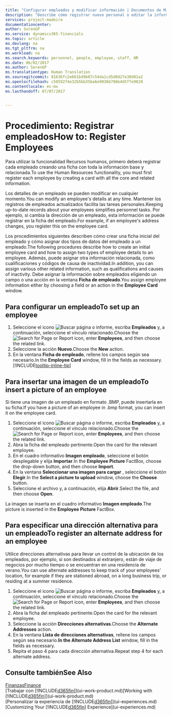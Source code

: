 ```yaml
---
title: "Configurar empleados y modificar información | Documentos de Microsoft"
description: "Describe cómo registrar nuevo personal o editar la información del personal existente."
services: project-madeira
documentationcenter: 
author: SorenGP
ms.service: dynamics365-financials
ms.topic: article
ms.devlang: na
ms.tgt_pltfrm: na
ms.workload: na
ms.search.keywords: personnel, people, employee, staff, HR
ms.date: 06/02/2017
ms.author: SorenGP
ms.translationtype: Human Translation
ms.sourcegitcommit: 81636fc2e661bd9b07c54da1cd5d0d27e30d01a2
ms.openlocfilehash: c58592f4e32b5bb35ba6e9036b786b4d5ffe9820
ms.contentlocale: es-mx
ms.lasthandoff: 07/07/2017


---
```

# <a name="how-to-register-employees"></a><span data-ttu-id="9caf8-103">Procedimiento: Registrar empleados</span><span class="sxs-lookup"><span data-stu-id="9caf8-103">How to: Register Employees</span></span>
<span data-ttu-id="9caf8-104">Para utilizar la funcionalidad Recursos humanos, primero deberá registrar cada empleado creando una ficha con toda la información base y relacionada.</span><span class="sxs-lookup"><span data-stu-id="9caf8-104">To use the Human Resources functionality, you must first register each employee by creating a card with all the core and related information.</span></span>

<span data-ttu-id="9caf8-105">Los detalles de un empleado se pueden modificar en cualquier momento.</span><span class="sxs-lookup"><span data-stu-id="9caf8-105">You can modify an employee's details at any time.</span></span> <span data-ttu-id="9caf8-106">Mantener los registros de empleados actualizados facilita las tareas personales.</span><span class="sxs-lookup"><span data-stu-id="9caf8-106">Keeping up-to-date records about your employees simplifies personnel tasks.</span></span> <span data-ttu-id="9caf8-107">Por ejemplo, si cambia la dirección de un empleado, esta información se puede registrar en la ficha del empleado.</span><span class="sxs-lookup"><span data-stu-id="9caf8-107">For example, if an employee's address changes, you register this on the employee card.</span></span>

<span data-ttu-id="9caf8-108">Los procedimientos siguientes describen cómo crear una ficha inicial del empleado y cómo asignar dos tipos de datos del empleado a un empleado.</span><span class="sxs-lookup"><span data-stu-id="9caf8-108">The following procedures describe how to create an initial employee card and how to assign two types of employee details to an employee.</span></span> <span data-ttu-id="9caf8-109">Además, puede asignar otra información relacionada, como cualificaciones y códigos de causa de inactividad.</span><span class="sxs-lookup"><span data-stu-id="9caf8-109">In addition, you can assign various other related information, such as qualifications and causes of inactivity.</span></span> <span data-ttu-id="9caf8-110">Debe asignar la información sobre empleados eligiendo un campo o una acción en la ventana **Ficha de empleado**.</span><span class="sxs-lookup"><span data-stu-id="9caf8-110">You assign employee information either by choosing a field or an action in the **Employee Card** window.</span></span>

## <a name="to-set-up-an-employee"></a><span data-ttu-id="9caf8-111">Para configurar un empleado</span><span class="sxs-lookup"><span data-stu-id="9caf8-111">To set up an employee</span></span>
1. <span data-ttu-id="9caf8-112">Seleccione el icono ![Buscar página o informe](media/ui-search/search_small.png "icono Buscar página o informe"), escriba **Empleados** y, a continuación, seleccione el vínculo relacionado.</span><span class="sxs-lookup"><span data-stu-id="9caf8-112">Choose the ![Search for Page or Report](media/ui-search/search_small.png "Search for Page or Report icon") icon, enter **Employees**, and then choose the related link.</span></span>
2. <span data-ttu-id="9caf8-113">Seleccione la acción **Nuevo**.</span><span class="sxs-lookup"><span data-stu-id="9caf8-113">Choose the **New** action.</span></span>
3. <span data-ttu-id="9caf8-114">En la ventana **Ficha de empleado**, rellene los campos según sea necesario.</span><span class="sxs-lookup"><span data-stu-id="9caf8-114">In the **Employee Card** window, fill in the fields as necessary.</span></span> [!INCLUDE[tooltip-inline-tip](includes/tooltip-inline-tip_md.md)]

## <a name="to-insert-a-picture-of-an-employee"></a><span data-ttu-id="9caf8-115">Para insertar una imagen de un empleado</span><span class="sxs-lookup"><span data-stu-id="9caf8-115">To insert a picture of an employee</span></span>
<span data-ttu-id="9caf8-116">Si tiene una imagen de un empleado en formato .BMP, puede insertarla en su ficha.</span><span class="sxs-lookup"><span data-stu-id="9caf8-116">If you have a picture of an employee in .bmp format, you can insert it on the employee card.</span></span>

1. <span data-ttu-id="9caf8-117">Seleccione el icono ![Buscar página o informe](media/ui-search/search_small.png "icono Buscar página o informe"), escriba **Empleados** y, a continuación, seleccione el vínculo relacionado.</span><span class="sxs-lookup"><span data-stu-id="9caf8-117">Choose the ![Search for Page or Report](media/ui-search/search_small.png "Search for Page or Report icon") icon, enter **Employees**, and then choose the related link.</span></span>
2. <span data-ttu-id="9caf8-118">Abra la ficha del empleado pertinente.</span><span class="sxs-lookup"><span data-stu-id="9caf8-118">Open the card for the relevant employee.</span></span>
3. <span data-ttu-id="9caf8-119">En el cuadro informativo **Imagen empleado**, seleccione el botón desplegable y elija **Importar**.</span><span class="sxs-lookup"><span data-stu-id="9caf8-119">In the **Employee Picture** FactBox, choose the drop-down button, and then choose **Import**.</span></span>
4. <span data-ttu-id="9caf8-120">En la ventana **Seleccionar una imagen para cargar** , seleccione el botón **Elegir**.</span><span class="sxs-lookup"><span data-stu-id="9caf8-120">In the **Select a picture to upload** window, choose the **Choose** button.</span></span>
5. <span data-ttu-id="9caf8-121">Seleccione el archivo y, a continuación, elija **Abrir**.</span><span class="sxs-lookup"><span data-stu-id="9caf8-121">Select the file, and then choose **Open**.</span></span>

<span data-ttu-id="9caf8-122">La imagen se inserta en el cuadro informativo **Imagen empleado**.</span><span class="sxs-lookup"><span data-stu-id="9caf8-122">The picture is inserted in the **Employee Picture** FactBox.</span></span>

## <a name="to-register-an-alternate-address-for-an-employee"></a><span data-ttu-id="9caf8-123">Para especificar una dirección alternativa para un empleado</span><span class="sxs-lookup"><span data-stu-id="9caf8-123">To register an alternate address for an employee</span></span>
<span data-ttu-id="9caf8-124">Utilice direcciones alternativas para llevar un control de la ubicación de los empleados, por ejemplo, si son destinados al extranjero, están de viaje de negocios por mucho tiempo o se encuentran en una residencia de verano.</span><span class="sxs-lookup"><span data-stu-id="9caf8-124">You can use alternate addresses to keep track of your employees’ location, for example if they are stationed abroad, on a long business trip, or residing at a summer residence.</span></span>

1. <span data-ttu-id="9caf8-125">Seleccione el icono ![Buscar página o informe](media/ui-search/search_small.png "icono Buscar página o informe"), escriba **Empleados** y, a continuación, seleccione el vínculo relacionado.</span><span class="sxs-lookup"><span data-stu-id="9caf8-125">Choose the ![Search for Page or Report](media/ui-search/search_small.png "Search for Page or Report icon") icon, enter **Employees**, and then choose the related link.</span></span>
2. <span data-ttu-id="9caf8-126">Abra la ficha del empleado pertinente.</span><span class="sxs-lookup"><span data-stu-id="9caf8-126">Open the card for the relevant employee.</span></span>
3. <span data-ttu-id="9caf8-127">Seleccione la acción **Direcciones alternativas**.</span><span class="sxs-lookup"><span data-stu-id="9caf8-127">Choose the **Alternate Addresses** action.</span></span>
4. <span data-ttu-id="9caf8-128">En la ventana **Lista de direcciones alternativas**, rellene los campos según sea necesario.</span><span class="sxs-lookup"><span data-stu-id="9caf8-128">**In the Alternate Address List** window, fill in the fields as necessary.</span></span>
5. <span data-ttu-id="9caf8-129">Repita el paso 4 para cada dirección alternativa.</span><span class="sxs-lookup"><span data-stu-id="9caf8-129">Repeat step 4 for each alternate address.</span></span>

## <a name="see-also"></a><span data-ttu-id="9caf8-130">Consulte también</span><span class="sxs-lookup"><span data-stu-id="9caf8-130">See Also</span></span>
[<span data-ttu-id="9caf8-131">Finanzas</span><span class="sxs-lookup"><span data-stu-id="9caf8-131">Finance</span></span>](finance.md)  
<span data-ttu-id="9caf8-132">[Trabajar con [!INCLUDE[d365fin](includes/d365fin_md.md)]](ui-work-product.md)</span><span class="sxs-lookup"><span data-stu-id="9caf8-132">[Working with [!INCLUDE[d365fin](includes/d365fin_md.md)]](ui-work-product.md)</span></span>  
<span data-ttu-id="9caf8-133">[Personalizar la experiencia de [!INCLUDE[d365fin](includes/d365fin_md.md)]](ui-experiences.md)</span><span class="sxs-lookup"><span data-stu-id="9caf8-133">[Customizing Your [!INCLUDE[d365fin](includes/d365fin_md.md)] Experience](ui-experiences.md)</span></span>

